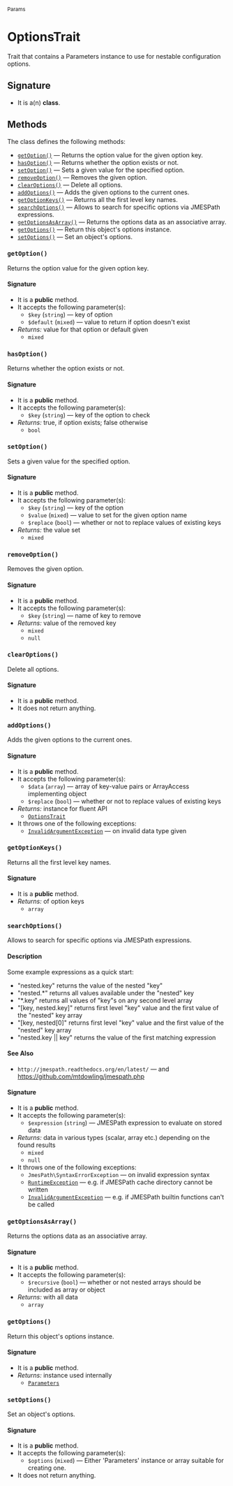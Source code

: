 <small>Params</small>

OptionsTrait
============

Trait that contains a Parameters instance to use for nestable configuration options.

Signature
---------

- It is a(n) **class**.

Methods
-------

The class defines the following methods:

- [`getOption()`](#getOption) &mdash; Returns the option value for the given option key.
- [`hasOption()`](#hasOption) &mdash; Returns whether the option exists or not.
- [`setOption()`](#setOption) &mdash; Sets a given value for the specified option.
- [`removeOption()`](#removeOption) &mdash; Removes the given option.
- [`clearOptions()`](#clearOptions) &mdash; Delete all options.
- [`addOptions()`](#addOptions) &mdash; Adds the given options to the current ones.
- [`getOptionKeys()`](#getOptionKeys) &mdash; Returns all the first level key names.
- [`searchOptions()`](#searchOptions) &mdash; Allows to search for specific options via JMESPath expressions.
- [`getOptionsAsArray()`](#getOptionsAsArray) &mdash; Returns the options data as an associative array.
- [`getOptions()`](#getOptions) &mdash; Return this object&#039;s options instance.
- [`setOptions()`](#setOptions) &mdash; Set an object&#039;s options.

### `getOption()` <a name="getOption"></a>

Returns the option value for the given option key.

#### Signature

- It is a **public** method.
- It accepts the following parameter(s):
    - `$key` (`string`) &mdash; key of option
    - `$default` (`mixed`) &mdash; value to return if option doesn&#039;t exist
- _Returns:_ value for that option or default given
    - `mixed`

### `hasOption()` <a name="hasOption"></a>

Returns whether the option exists or not.

#### Signature

- It is a **public** method.
- It accepts the following parameter(s):
    - `$key` (`string`) &mdash; key of the option to check
- _Returns:_ true, if option exists; false otherwise
    - `bool`

### `setOption()` <a name="setOption"></a>

Sets a given value for the specified option.

#### Signature

- It is a **public** method.
- It accepts the following parameter(s):
    - `$key` (`string`) &mdash; key of the option
    - `$value` (`mixed`) &mdash; value to set for the given option name
    - `$replace` (`bool`) &mdash; whether or not to replace values of existing keys
- _Returns:_ the value set
    - `mixed`

### `removeOption()` <a name="removeOption"></a>

Removes the given option.

#### Signature

- It is a **public** method.
- It accepts the following parameter(s):
    - `$key` (`string`) &mdash; name of key to remove
- _Returns:_ value of the removed key
    - `mixed`
    - `null`

### `clearOptions()` <a name="clearOptions"></a>

Delete all options.

#### Signature

- It is a **public** method.
- It does not return anything.

### `addOptions()` <a name="addOptions"></a>

Adds the given options to the current ones.

#### Signature

- It is a **public** method.
- It accepts the following parameter(s):
    - `$data` (`array`) &mdash; array of key-value pairs or ArrayAccess implementing object
    - `$replace` (`bool`) &mdash; whether or not to replace values of existing keys
- _Returns:_ instance for fluent API
    - [`OptionsTrait`](../Params/OptionsTrait.md)
- It throws one of the following exceptions:
    - [`InvalidArgumentException`](http://php.net/class.InvalidArgumentException) &mdash; on invalid data type given

### `getOptionKeys()` <a name="getOptionKeys"></a>

Returns all the first level key names.

#### Signature

- It is a **public** method.
- _Returns:_ of option keys
    - `array`

### `searchOptions()` <a name="searchOptions"></a>

Allows to search for specific options via JMESPath expressions.

#### Description

Some example expressions as a quick start:

- &quot;nested.key&quot;           returns the value of the nested &quot;key&quot;
- &quot;nested.*&quot;             returns all values available under the &quot;nested&quot; key
- &quot;*.key&quot;                returns all values of &quot;key&quot;s on any second level array
- &quot;[key, nested.key]&quot;    returns first level &quot;key&quot; value and the first value of the &quot;nested&quot; key array
- &quot;[key, nested[0]&quot;      returns first level &quot;key&quot; value and the first value of the &quot;nested&quot; key array
- &quot;nested.key || key&quot;    returns the value of the first matching expression

#### See Also

- `http://jmespath.readthedocs.org/en/latest/` &mdash; and https://github.com/mtdowling/jmespath.php

#### Signature

- It is a **public** method.
- It accepts the following parameter(s):
    - `$expression` (`string`) &mdash; JMESPath expression to evaluate on stored data
- _Returns:_ data in various types (scalar, array etc.) depending on the found results
    - `mixed`
    - `null`
- It throws one of the following exceptions:
    - `JmesPath\SyntaxErrorException` &mdash; on invalid expression syntax
    - [`RuntimeException`](http://php.net/class.RuntimeException) &mdash; e.g. if JMESPath cache directory cannot be written
    - [`InvalidArgumentException`](http://php.net/class.InvalidArgumentException) &mdash; e.g. if JMESPath builtin functions can&#039;t be called

### `getOptionsAsArray()` <a name="getOptionsAsArray"></a>

Returns the options data as an associative array.

#### Signature

- It is a **public** method.
- It accepts the following parameter(s):
    - `$recursive` (`bool`) &mdash; whether or not nested arrays should be included as array or object
- _Returns:_ with all data
    - `array`

### `getOptions()` <a name="getOptions"></a>

Return this object&#039;s options instance.

#### Signature

- It is a **public** method.
- _Returns:_ instance used internally
    - [`Parameters`](../Params/Parameters.md)

### `setOptions()` <a name="setOptions"></a>

Set an object&#039;s options.

#### Signature

- It is a **public** method.
- It accepts the following parameter(s):
    - `$options` (`mixed`) &mdash; Either &#039;Parameters&#039; instance or array suitable for creating one.
- It does not return anything.

